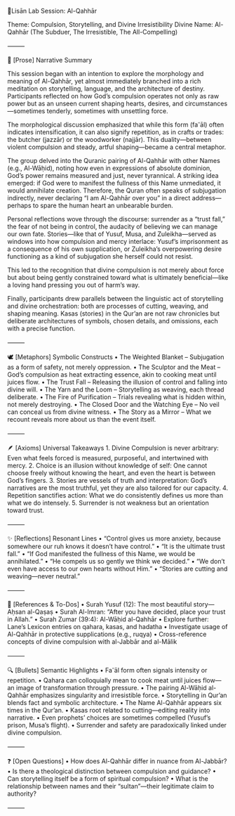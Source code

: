 🧪Lisān Lab Session: Al-Qahhār

Theme: Compulsion, Storytelling, and Divine Irresistibility
Divine Name: Al-Qahhār (The Subduer, The Irresistible, The All-Compelling)

⸻

🌿 [Prose] Narrative Summary

This session began with an intention to explore the morphology and meaning of Al-Qahhār, yet almost immediately branched into a rich meditation on storytelling, language, and the architecture of destiny. Participants reflected on how God’s compulsion operates not only as raw power but as an unseen current shaping hearts, desires, and circumstances—sometimes tenderly, sometimes with unsettling force.

The morphological discussion emphasized that while this form (faʿʿāl) often indicates intensification, it can also signify repetition, as in crafts or trades: the butcher (jazzār) or the woodworker (najjār). This duality—between violent compulsion and steady, artful shaping—became a central metaphor.

The group delved into the Quranic pairing of Al-Qahhār with other Names (e.g., Al-Wāḥid), noting how even in expressions of absolute dominion, God’s power remains measured and just, never tyrannical. A striking idea emerged: if God were to manifest the fullness of this Name unmediated, it would annihilate creation. Therefore, the Quran often speaks of subjugation indirectly, never declaring “I am Al-Qahhār over you” in a direct address—perhaps to spare the human heart an unbearable burden.

Personal reflections wove through the discourse: surrender as a “trust fall,” the fear of not being in control, the audacity of believing we can manage our own fate. Stories—like that of Yusuf, Musa, and Zuleikha—served as windows into how compulsion and mercy interlace: Yusuf’s imprisonment as a consequence of his own supplication, or Zuleikha’s overpowering desire functioning as a kind of subjugation she herself could not resist.

This led to the recognition that divine compulsion is not merely about force but about being gently constrained toward what is ultimately beneficial—like a loving hand pressing you out of harm’s way.

Finally, participants drew parallels between the linguistic act of storytelling and divine orchestration: both are processes of cutting, weaving, and shaping meaning. Kasas (stories) in the Qur’an are not raw chronicles but deliberate architectures of symbols, chosen details, and omissions, each with a precise function.

⸻

🕊️ [Metaphors] Symbolic Constructs
	•	The Weighted Blanket – Subjugation as a form of safety, not merely oppression.
	•	The Sculptor and the Meat – God’s compulsion as heat extracting essence, akin to cooking meat until juices flow.
	•	The Trust Fall – Releasing the illusion of control and falling into divine will.
	•	The Yarn and the Loom – Storytelling as weaving, each thread deliberate.
	•	The Fire of Purification – Trials revealing what is hidden within, not merely destroying.
	•	The Closed Door and the Watching Eye – No veil can conceal us from divine witness.
	•	The Story as a Mirror – What we recount reveals more about us than the event itself.

⸻

🪶 [Axioms] Universal Takeaways
	1.	Divine Compulsion is never arbitrary: Even what feels forced is measured, purposeful, and intertwined with mercy.
	2.	Choice is an illusion without knowledge of self: One cannot choose freely without knowing the heart, and even the heart is between God’s fingers.
	3.	Stories are vessels of truth and interpretation: God’s narratives are the most truthful, yet they are also tailored for our capacity.
	4.	Repetition sanctifies action: What we do consistently defines us more than what we do intensely.
	5.	Surrender is not weakness but an orientation toward trust.

⸻

✨ [Reflections] Resonant Lines
	•	“Control gives us more anxiety, because somewhere our ruh knows it doesn’t have control.”
	•	“It is the ultimate trust fall.”
	•	“If God manifested the fullness of this Name, we would be annihilated.”
	•	“He compels us so gently we think we decided.”
	•	“We don’t even have access to our own hearts without Him.”
	•	“Stories are cutting and weaving—never neutral.”

⸻

📖 [References & To-Dos]
	•	Surah Yusuf (12): The most beautiful story—Aḥsan al-Qaṣaṣ
	•	Surah Al-Imran: “After you have decided, place your trust in Allah.”
	•	Surah Zumar (39:4): Al-Wāḥid al-Qahhār
	•	Explore further: Lane’s Lexicon entries on qahara, kasas, and hadatha
	•	Investigate usage of Al-Qahhār in protective supplications (e.g., ruqya)
	•	Cross-reference concepts of divine compulsion with al-Jabbār and al-Mālik

⸻

🔍 [Bullets] Semantic Highlights
	•	Faʿʿāl form often signals intensity or repetition.
	•	Qahara can colloquially mean to cook meat until juices flow—an image of transformation through pressure.
	•	The pairing Al-Wāḥid al-Qahhār emphasizes singularity and irresistible force.
	•	Storytelling in Qur’an blends fact and symbolic architecture.
	•	The Name Al-Qahhār appears six times in the Qur’an.
	•	Kasas root related to cutting—editing reality into narrative.
	•	Even prophets’ choices are sometimes compelled (Yusuf’s prison, Musa’s flight).
	•	Surrender and safety are paradoxically linked under divine compulsion.

⸻

❓ [Open Questions]
	•	How does Al-Qahhār differ in nuance from Al-Jabbār?
	•	Is there a theological distinction between compulsion and guidance?
	•	Can storytelling itself be a form of spiritual compulsion?
	•	What is the relationship between names and their “sultan”—their legitimate claim to authority?

⸻